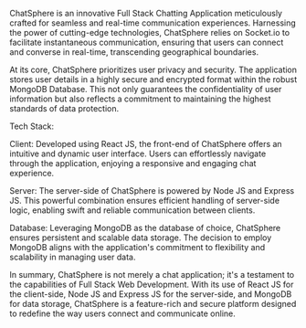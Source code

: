 ChatSphere is an innovative Full Stack Chatting Application meticulously crafted for seamless and real-time communication experiences. Harnessing the power of cutting-edge technologies, ChatSphere relies on Socket.io to facilitate instantaneous communication, ensuring that users can connect and converse in real-time, transcending geographical boundaries.

At its core, ChatSphere prioritizes user privacy and security. The application stores user details in a highly secure and encrypted format within the robust MongoDB Database. This not only guarantees the confidentiality of user information but also reflects a commitment to maintaining the highest standards of data protection.

Tech Stack:

Client: Developed using React JS, the front-end of ChatSphere offers an intuitive and dynamic user interface. Users can effortlessly navigate through the application, enjoying a responsive and engaging chat experience.

Server: The server-side of ChatSphere is powered by Node JS and Express JS. This powerful combination ensures efficient handling of server-side logic, enabling swift and reliable communication between clients.

Database: Leveraging MongoDB as the database of choice, ChatSphere ensures persistent and scalable data storage. The decision to employ MongoDB aligns with the application's commitment to flexibility and scalability in managing user data.

In summary, ChatSphere is not merely a chat application; it's a testament to the capabilities of Full Stack Web Development. With its use of React JS for the client-side, Node JS and Express JS for the server-side, and MongoDB for data storage, ChatSphere is a feature-rich and secure platform designed to redefine the way users connect and communicate online.

